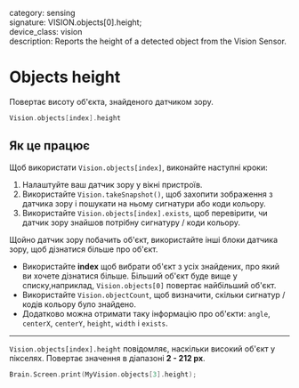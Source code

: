 category: sensing  
signature: VISION.objects[0].height;  
device_class: vision  
description: Reports the height of a detected object from the Vision Sensor.

# Objects height

Повертає висоту об'єкта, знайденого датчиком зору.

```cpp
Vision.objects[index].height
```

## Як це працює

Щоб використати `Vision.objects[index]`, виконайте наступні кроки:

1. Налаштуйте ваш датчик зору у вікні пристроїв.
2. Використайте `Vision.takeSnapshot()`, щоб захопити зображення з датчика зору і пошукати на ньому сигнатури або коди кольору.
3. Використайте `Vision.objects[index].exists`, щоб перевірити, чи датчик зору знайшов потрібну сигнатуру / коди кольору.

Щойно датчик зору побачить об'єкт, використайте інші блоки датчика зору, щоб дізнатися більше про об'єкт.

* Використайте **index** щоб вибрати об'єкт з усіх знайдених, про який ви хочете дізнатися більше. Більший об'єкт буде вище у списку,наприклад, `Vision.objects[0]` повертає найбільший об'єкт.
* Використайте `Vision.objectCount`, щоб визначити, скільки сигнатур / кодів кольору було знайдено.
* Додатково можна отримати таку інформацію про об'єкти: `angle`, `centerX`, `centerY`, `height`, `width` і `exists`.

---

`Vision.objects[index].height` повідомляє, наскільки високий об'єкт у пікселях. Повертає значення в діапазоні **2 - 212 px**.

```cpp
Brain.Screen.print(MyVision.objects[3].height);
```

<advanced>
</advanced>